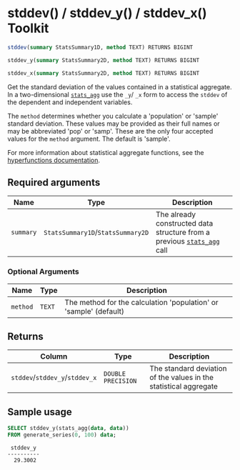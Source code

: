 # stddev() / stddev_y() / stddev_x() <tag type="toolkit">Toolkit</tag>

```SQL
stddev(summary StatsSummary1D, method TEXT) RETURNS BIGINT
```
```SQL
stddev_y(summary StatsSummary2D, method TEXT) RETURNS BIGINT
```
```SQL
stddev_x(summary StatsSummary2D, method TEXT) RETURNS BIGINT
```

Get the standard deviation of the values contained in a statistical aggregate.
In a two-dimensional [`stats_agg`][stats-agg] use the `_y`/ `_x` form to access the 
`stddev` of the dependent and independent variables. 

The `method` determines whether you calculate a 'population' or 'sample' standard deviation. 
These values may be provided as their full names or may be abbreviated 'pop' or 'samp'. These
are the only four accepted values for the `method` argument. The default is 'sample'.

For more information about statistical aggregate functions, see the
[hyperfunctions documentation][hyperfunctions-stats-agg].

## Required arguments

|Name|Type|Description|
|-|-|-|
|`summary`|`StatsSummary1D`/`StatsSummary2D`|The already constructed data structure from a previous [`stats_agg`][stats-agg] call|

### Optional Arguments

|Name|Type|Description|
|-|-|-|
|`method`|`TEXT`|The method for the calculation 'population' or 'sample' (default)|

## Returns

|Column|Type|Description|
|-|-|-|
|`stddev`/`stddev_y`/`stddev_x`|`DOUBLE PRECISION`|The standard deviation of the values in the statistical aggregate|

## Sample usage

```SQL
SELECT stddev_y(stats_agg(data, data))
FROM generate_series(0, 100) data;
```
```output
 stddev_y 
----------
  29.3002
```


[hyperfunctions-stats-agg]: timescaledb/:currentVersion:/how-to-guides/hyperfunctions/stats-aggs/
[stats-agg]:/hyperfunctions/stats_aggs/stats_agg/